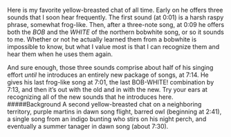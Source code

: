 Here is my favorite yellow-breasted chat of all time. Early on he offers three sounds that I soon hear frequently. The first sound (at 0:01) is a harsh raspy phrase, somewhat frog-like. Then, after a three-note song, at 0:09 he offers both the _BOB_ and the _WHITE_ of the northern bobwhite song, or so it sounds to me. Whether or not he actually learned them from a bobwhite is impossible to know, but what I value most is that I can recognize them and hear them when he uses them again. 

And sure enough, those three sounds comprise about half of his singing effort _until_ he introduces an entirely new package of songs, at 7:14. He gives his last frog-like song at 7:01, the last BOB-WHITE! combination by 7:13, and then it’s out with the old and in with the new. Try your ears at recognizing all of the new sounds that he introduces here.
#####Background
A second yellow-breasted chat on a neighboring territory, purple martins in dawn song flight, barred owl (beginning at 2:41), a single song from an indigo bunting who stirs on his night perch, and eventually a summer tanager in dawn song (about 7:30).

